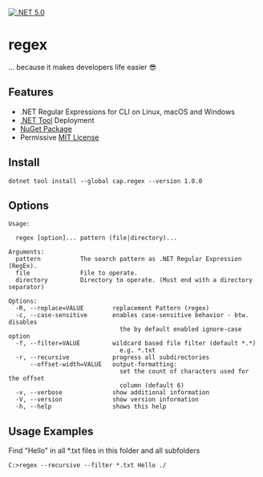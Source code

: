 [![.NET 5.0](https://github.com/capjan/regex/actions/workflows/dotnet.yml/badge.svg)](https://github.com/capjan/regex/actions/workflows/dotnet.yml)

# regex

... because it makes developers life easier 😎

## Features

- .NET Regular Expressions for CLI on Linux, macOS and Windows
- [.NET Tool](https://docs.microsoft.com/en-us/dotnet/core/tools/global-tools) Deployment
- [NuGet Package](https://www.nuget.org/packages/cap.regex/)
- Permissive [MIT License](./LICENSE)

## Install

```
dotnet tool install --global cap.regex --version 1.0.0
```

## Options

```
Usage:

  regex [option]... pattern (file|directory)...

Arguments:
  pattern           The search pattern as .NET Regular Expression (RegEx).
  file              File to operate.
  directory         Directory to operate. (Must end with a directory separator)

Options:
  -R, --replace=VALUE        replacement Pattern (regex)
  -c, --case-sensitive       enables case-sensitive behavior - btw. disables
                               the by default enabled ignore-case option
  -f, --filter=VALUE         wildcard based file filter (default *.*)
                               e.g. *.txt
  -r, --recursive            progress all subdirectories
      --offset-width=VALUE   output-formatting:
                               set the count of characters used for the offset
                               column (default 6)
  -v, --verbose              show additional information
  -V, --version              show version information
  -h, --help                 shows this help
```

## Usage Examples

Find "Hello" in all *.txt files in this folder and all subfolders
```
C:>regex --recursive --filter *.txt Hello ./
```
